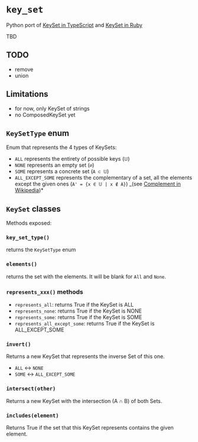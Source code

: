 # `key_set`

Python port of [KeySet in TypeScript](https://github.com/eturino/ts-key-set) and [KeySet in Ruby](https://github.com/eturino/ruby_key_set)

TBD

## TODO

- remove
- union

## Limitations

- for now, only KeySet of strings
- no ComposedKeySet yet

## `KeySetType` enum

Enum that represents the 4 types of KeySets:

- `ALL` represents the entirety of possible keys (`𝕌`)
- `NONE` represents an empty set (`∅`)
- `SOME` represents a concrete set (`A ⊂ 𝕌`)
- `ALL_EXCEPT_SOME` represents the complementary of a set, all the elements except the given ones (`A' = {x ∈ 𝕌 | x ∉ A}`) _(see [Complement in Wikipedia](https://en.wikipedia.org/wiki/Complement_set_theory))*

## `KeySet` classes

Methods exposed:

### `key_set_type()`

returns the `KeySetType` enum

### `elements()`

returns the set with the elements. It will be blank for `All` and `None`.

### `represents_xxx()` methods

- `represents_all`: returns True if the KeySet is ALL
- `represents_none`: returns True if the KeySet is NONE
- `represents_some`: returns True if the KeySet is SOME
- `represents_all_except_some`: returns True if the KeySet is ALL_EXCEPT_SOME

### `invert()`

Returns a new KeySet that represents the inverse Set of this one.

- `ALL` <-> `NONE`
- `SOME` <-> `ALL_EXCEPT_SOME`

### `intersect(other)`

Returns a new KeySet with the intersection (A ∩ B) of both Sets.

### `includes(element)`

Returns True if the set that this KeySet represents contains the given element.
